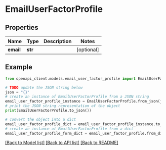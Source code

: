 # EmailUserFactorProfile


## Properties

Name | Type | Description | Notes
------------ | ------------- | ------------- | -------------
**email** | **str** |  | [optional] 

## Example

```python
from openapi_client.models.email_user_factor_profile import EmailUserFactorProfile

# TODO update the JSON string below
json = "{}"
# create an instance of EmailUserFactorProfile from a JSON string
email_user_factor_profile_instance = EmailUserFactorProfile.from_json(json)
# print the JSON string representation of the object
print(EmailUserFactorProfile.to_json())

# convert the object into a dict
email_user_factor_profile_dict = email_user_factor_profile_instance.to_dict()
# create an instance of EmailUserFactorProfile from a dict
email_user_factor_profile_form_dict = email_user_factor_profile.from_dict(email_user_factor_profile_dict)
```
[[Back to Model list]](../README.md#documentation-for-models) [[Back to API list]](../README.md#documentation-for-api-endpoints) [[Back to README]](../README.md)


